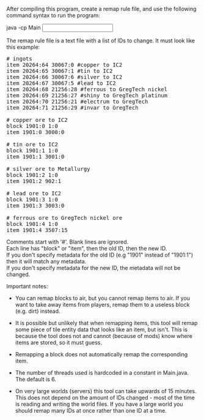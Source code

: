After compiling this program, create a remap rule file, and use the following command syntax to run the program:

java -cp <bin folder> Main <input world path> <output world path> <remap rule file path>

The remap rule file is a text file with a list of IDs to change. It must look like this example:

<pre>
# ingots
item 20264:64 30067:0 #copper to IC2
item 20264:65 30067:1 #tin to IC2
item 20264:66 30067:6 #silver to IC2
item 20264:67 30067:5 #lead to IC2
item 20264:68 21256:28 #ferrous to GregTech nickel
item 20264:69 21256:27 #shiny to GregTech platinum
item 20264:70 21256:21 #electrum to GregTech
item 20264:71 21256:29 #invar to GregTech

# copper ore to IC2
block 1901:0 1:0
item 1901:0 3000:0

# tin ore to IC2
block 1901:1 1:0
item 1901:1 3001:0

# silver ore to Metallurgy
block 1901:2 1:0
item 1901:2 902:1

# lead ore to IC2
block 1901:3 1:0
item 1901:3 3003:0

# ferrous ore to GregTech nickel ore
block 1901:4 1:0
item 1901:4 3507:15
</pre>

Comments start with '#'. Blank lines are ignored.<br>
Each line has "block" or "item", then the old ID, then the new ID.<br>
If you don't specify metadata for the old ID (e.g "1901" instead of "1901:1") then it will match any metadata.<br>
If you don't specify metadata for the new ID, the metadata will not be changed.<br>

Important notes:

* You can remap blocks to air, but you cannot remap items to air. If you want to
  take away items from players, remap them to a useless block (e.g. dirt) instead.

* It is possible but unlikely that when remapping items, this tool will remap some piece
  of tile entity data that looks like an item, but isn't. This is because the tool
  does not and cannot (because of mods) know where items are stored, so it must guess.

* Remapping a block does not automatically remap the corresponding item.

* The number of threads used is hardcoded in a constant in Main.java. The default is 6.

* On very large worlds (servers) this tool can take upwards of 15 minutes. This does
  not depend on the amount of IDs changed - most of the time is reading and writing the
  world files. If you have a large world you should remap many IDs at once rather than
  one ID at a time.